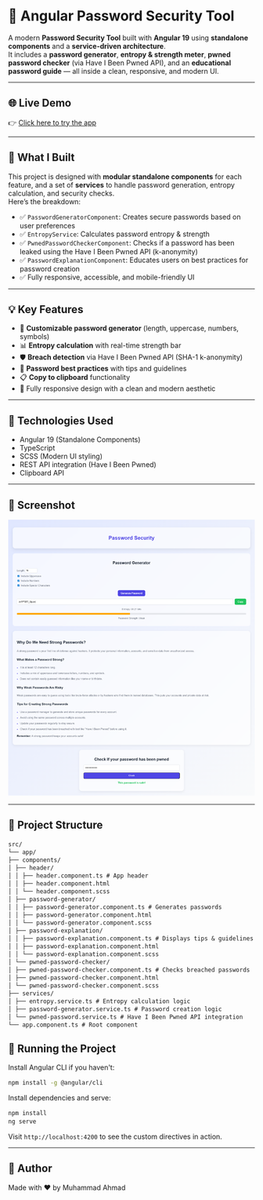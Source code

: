 # 🔐 Angular Password Security Tool

A modern **Password Security Tool** built with **Angular 19** using **standalone components** and a **service-driven architecture**.  
It includes a **password generator**, **entropy & strength meter**, **pwned password checker** (via Have I Been Pwned API), and an **educational password guide** — all inside a clean, responsive, and modern UI.

---



## 🌐 Live Demo

👉 [Click here to try the app](https://ahmad-889.github.io/password-security/)

---



## 🎯 What I Built

This project is designed with **modular standalone components** for each feature, and a set of **services** to handle password generation, entropy calculation, and security checks.  
Here’s the breakdown:

* ✅ `PasswordGeneratorComponent`: Creates secure passwords based on user preferences  
* ✅ `EntropyService`: Calculates password entropy & strength  
* ✅ `PwnedPasswordCheckerComponent`: Checks if a password has been leaked using the Have I Been Pwned API (k-anonymity)  
* ✅ `PasswordExplanationComponent`: Educates users on best practices for password creation  
* ✅ Fully responsive, accessible, and mobile-friendly UI

---

## 💡 Key Features

* 🔑 **Customizable password generator** (length, uppercase, numbers, symbols)  
* 📊 **Entropy calculation** with real-time strength bar  
* 🛡 **Breach detection** via Have I Been Pwned API (SHA-1 k-anonymity)  
* 📖 **Password best practices** with tips and guidelines  
* 📋 **Copy to clipboard** functionality  
* 📱 Fully responsive design with a clean and modern aesthetic  

---

## 🧱 Technologies Used

* Angular 19 (Standalone Components)
* TypeScript
* SCSS (Modern UI styling)
* REST API integration (Have I Been Pwned)
* Clipboard API

---

## 📸 Screenshot

![Password Security Tool](public/Screenshot.png)

---

## 📁 Project Structure


```
src/
└── app/
├── components/
│ ├── header/
│ │ ├── header.component.ts # App header
│ │ ├── header.component.html
│ │ └── header.component.scss
│ ├── password-generator/
│ │ ├── password-generator.component.ts # Generates passwords
│ │ ├── password-generator.component.html
│ │ └── password-generator.component.scss
│ ├── password-explanation/
│ │ ├── password-explanation.component.ts # Displays tips & guidelines
│ │ ├── password-explanation.component.html
│ │ └── password-explanation.component.scss
│ └── pwned-password-checker/
│ ├── pwned-password-checker.component.ts # Checks breached passwords
│ ├── pwned-password-checker.component.html
│ └── pwned-password-checker.component.scss
├── services/
│ ├── entropy.service.ts # Entropy calculation logic
│ ├── password-generator.service.ts # Password creation logic
│ └── pwned-password.service.ts # Have I Been Pwned API integration
└── app.component.ts # Root component
```

## 🚀 Running the Project

Install Angular CLI if you haven't:

```bash
npm install -g @angular/cli
```

Install dependencies and serve:

```bash
npm install
ng serve
```

Visit `http://localhost:4200` to see the custom directives in action.

---

## 🔗 Author
Made with ❤️ by
Muhammad Ahmad
